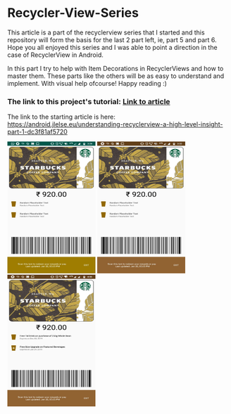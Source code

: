 # Recycler-View-Series

This article is a part of the recyclerview series that I started and this repository will form the basis for the last 2 part left, ie, part 5 and part 6. Hope you all enjoyed this series and I was able to point a direction in the case of RecyclerView in Android.

In this part I try to help with Item Decorations in RecyclerViews and how to master them. These parts like the others will be as easy to understand and implement. With visual help ofcourse! Happy reading :)

### The link to this project's tutorial: <a href="google.com" >Link to article</a>

The link to the starting article is here: https://android.jlelse.eu/understanding-recyclerview-a-high-level-insight-part-1-dc3f81af5720

<img src = "https://github.com/DhruvamSharma/Recycler-View-Series/blob/master/docs/state4-1.jpeg" width = "200" height = "300">       <img src = "https://github.com/DhruvamSharma/Recycler-View-Series/blob/master/docs/state4-2.jpeg" width = "200" height = "300">  <img src = "https://github.com/DhruvamSharma/Recycler-View-Series/blob/master/docs/state4-3.jpeg" width = "200" height = "300">  
